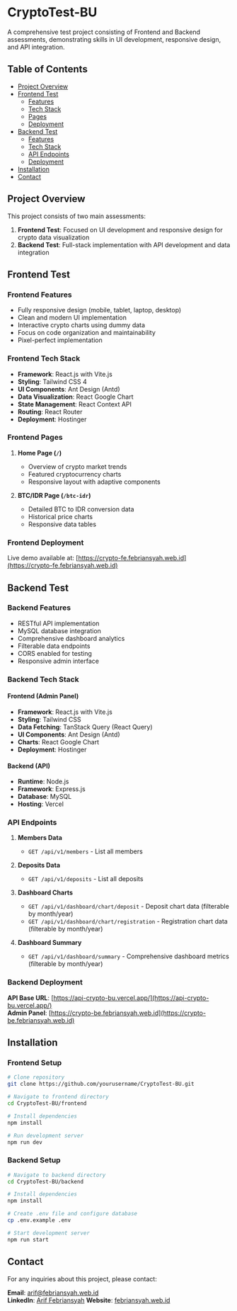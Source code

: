 # CryptoTest-BU

A comprehensive test project consisting of Frontend and Backend assessments, demonstrating skills in UI development, responsive design, and API integration.

## Table of Contents

-   [Project Overview](#project-overview)
-   [Frontend Test](#frontend-test)
    -   [Features](#frontend-features)
    -   [Tech Stack](#frontend-tech-stack)
    -   [Pages](#frontend-pages)
    -   [Deployment](#frontend-deployment)
-   [Backend Test](#backend-test)
    -   [Features](#backend-features)
    -   [Tech Stack](#backend-tech-stack)
    -   [API Endpoints](#api-endpoints)
    -   [Deployment](#backend-deployment)
-   [Installation](#installation)
-   [Contact](#contact)

## Project Overview

This project consists of two main assessments:

1. **Frontend Test**: Focused on UI development and responsive design for crypto data visualization
2. **Backend Test**: Full-stack implementation with API development and data integration

## Frontend Test

### Frontend Features

-   Fully responsive design (mobile, tablet, laptop, desktop)
-   Clean and modern UI implementation
-   Interactive crypto charts using dummy data
-   Focus on code organization and maintainability
-   Pixel-perfect implementation

### Frontend Tech Stack

-   **Framework**: React.js with Vite.js
-   **Styling**: Tailwind CSS 4
-   **UI Components**: Ant Design (Antd)
-   **Data Visualization**: React Google Chart
-   **State Management**: React Context API
-   **Routing**: React Router
-   **Deployment**: Hostinger

### Frontend Pages

1. **Home Page (`/`)**

    - Overview of crypto market trends
    - Featured cryptocurrency charts
    - Responsive layout with adaptive components

2. **BTC/IDR Page (`/btc-idr`)**
    - Detailed BTC to IDR conversion data
    - Historical price charts
    - Responsive data tables

### Frontend Deployment

Live demo available at: [https://crypto-fe.febriansyah.web.id](https://crypto-fe.febriansyah.web.id)  

## Backend Test

### Backend Features

-   RESTful API implementation
-   MySQL database integration
-   Comprehensive dashboard analytics
-   Filterable data endpoints
-   CORS enabled for testing
-   Responsive admin interface

### Backend Tech Stack

#### Frontend (Admin Panel)

-   **Framework**: React.js with Vite.js
-   **Styling**: Tailwind CSS
-   **Data Fetching**: TanStack Query (React Query)
-   **UI Components**: Ant Design (Antd)
-   **Charts**: React Google Chart
-   **Deployment**: Hostinger

#### Backend (API)

-   **Runtime**: Node.js
-   **Framework**: Express.js
-   **Database**: MySQL
-   **Hosting**: Vercel

### API Endpoints

1. **Members Data**

    - `GET /api/v1/members` - List all members

2. **Deposits Data**

    - `GET /api/v1/deposits` - List all deposits

3. **Dashboard Charts**

    - `GET /api/v1/dashboard/chart/deposit` - Deposit chart data (filterable by month/year)
    - `GET /api/v1/dashboard/chart/registration` - Registration chart data (filterable by month/year)

4. **Dashboard Summary**
    - `GET /api/v1/dashboard/summary` - Comprehensive dashboard metrics (filterable by month/year)

### Backend Deployment

**API Base URL**: [https://api-crypto-bu.vercel.app/](https://api-crypto-bu.vercel.app/)  
**Admin Panel**: [https://crypto-be.febriansyah.web.id](https://crypto-be.febriansyah.web.id)

## Installation

### Frontend Setup

```bash
# Clone repository
git clone https://github.com/yourusername/CryptoTest-BU.git

# Navigate to frontend directory
cd CryptoTest-BU/frontend

# Install dependencies
npm install

# Run development server
npm run dev
```

### Backend Setup

```bash
# Navigate to backend directory
cd CryptoTest-BU/backend

# Install dependencies
npm install

# Create .env file and configure database
cp .env.example .env

# Start development server
npm run start
```

## Contact

For any inquiries about this project, please contact:

**Email**: [arif@febriansyah.web.id](mailto:arif@febriansyah.web.id)  
**LinkedIn**: [Arif Febriansyah](https://www.linkedin.com/in/ariffebri/)
**Website**: [febriansyah.web.id](https://febriansyah.web.id)
